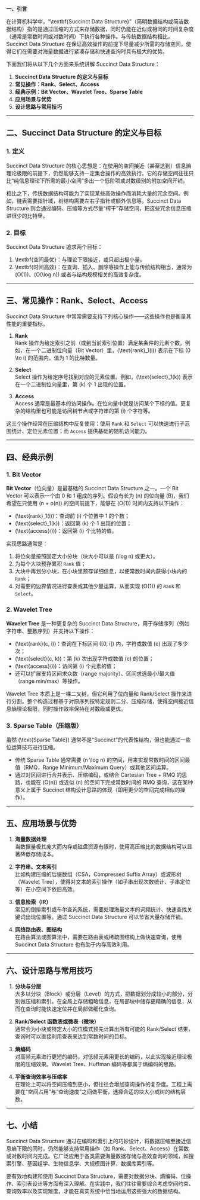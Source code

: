 **一、引言**

在计算机科学中，“\textbf{Succinct Data Structure}”（简明数据结构或简洁数据结构）指的是通过压缩的方式来存储数据，同时仍能在近似或相同的时间复杂度（通常是常数时间或对数时间）下执行各种操作。与传统数据结构相比，Succinct Data Structure 在保证高效操作的前提下尽量减少所需的存储空间，使得它们在需要对海量数据进行紧凑存储和快速查询时具有极大的优势。

下面我们将从以下几个方面来系统讲解 Succinct Data Structure：

1. **Succinct Data Structure 的定义与目标**
2. **常见操作：Rank、Select、Access**
3. **经典示例：Bit Vector、Wavelet Tree、Sparse Table**
4. **应用场景与优势**
5. **设计思路与常用技巧**

---

## 二、Succinct Data Structure 的定义与目标

### 1. 定义

Succinct Data Structure 的核心思想是：在使用的空间接近（甚至达到）信息熵理论极限的前提下，仍然能够支持一定集合操作的高效执行。它的存储空间往往只比“纯信息理论下所需的最小空间”多出一个低阶项或对数级别的附加空间开销。

相比之下，传统数据结构可能为了实现某些高效操作而消耗大量的冗余空间。例如，链表需要指针域，树结构需要左右子指针或额外信息等。Succinct Data Structure 则会通过编码、压缩等方式尽量“榨干”存储空间，把这些冗余信息压缩进很少的比特里。

### 2. 目标

Succinct Data Structure 追求两个目标：

1. \textbf{空间最优}：与理论下限接近，或只超出极小量。
2. \textbf{时间高效}：在查询、插入、删除等操作上能与传统结构相当，通常为 \(O(1)\)、\(O(\log n)\) 或者与结构规模相关的高效复杂度。

---

## 三、常见操作：Rank、Select、Access

Succinct Data Structure 中常常需要支持下列核心操作——这些操作也是衡量其性能的重要指标。

1. **Rank**  
   Rank 操作为给定索引之前（或到当前索引位置）满足某条件的元素个数。例如，在一个二进制位向量（Bit Vector）里，\(\text{rank}\_1(i)\) 表示在下标 \(0 \to i\) 的范围内，值为 1 的比特数量。

2. **Select**  
   Select 操作为给定序号找到对应的元素位置。例如，\(\text{select}\_1(k)\) 表示在一个二进制位向量里，第 \(k\) 个 1 出现的位置。

3. **Access**  
   Access 通常是最基本的访问操作。在位向量中就是访问某个下标的值。更复杂的结构里也可能是访问树节点或字符串的第 \(i\) 个字符等。

这三个操作经常在压缩结构中反复使用：使用 `Rank` 和 `Select` 可以快速进行子范围统计、定位元素位置；而 `Access` 提供基础的随机访问能力。

---

## 四、经典示例

### 1. Bit Vector

**Bit Vector**（位向量）是最基础的 Succinct Data Structure 之一。一个 Bit Vector 可以表示一个由 0 和 1 组成的序列。假设有长为 \(n\) 的位向量 \(B\)，我们希望在只使用 \(n + o(n)\) 的空间前提下，能够在 \(O(1)\) 时间内支持以下操作：

- \(\text{rank}\_1(i)\)：查询前 \(i\) 个位置中 1 的个数；
- \(\text{select}\_1(k)\)：返回第 \(k\) 个 1 出现的位置；
- \(\text{access}(i)\)：返回第 \(i\) 个比特的值。

实现思路通常是：

1. 将位向量按照固定大小分块（块大小可以是 \(\log n\) 或更大）。
2. 为每个大块预存累积 `Rank` 值；
3. 大块中再划分小块，在小块里预存详细信息，以便常数时间内获得小块内的 `Rank`；
4. 对需要的边界情况进行查表或其他少量运算，从而实现 \(O(1)\) 的 `Rank` 和 `Select`。

### 2. Wavelet Tree

**Wavelet Tree** 是一种更复杂的 Succinct Data Structure，用于存储序列（例如字符串、整数序列）并支持以下操作：

- \(\text{rank}(c, i)\)：查询在下标区间 \([0, i]\) 内，字符或数值 \(c\) 出现了多少次；
- \(\text{select}(c, k)\)：第 \(k\) 次出现字符或数值 \(c\) 的位置；
- \(\text{access}(i)\)：访问第 \(i\) 个元素的值；
- 还可以扩展支持区间求众数（range majority）、区间求选最小/最大值（range min/max）等操作。

Wavelet Tree 本质上是一棵二叉树，但它利用了位向量和 Rank/Select 操作来进行分割。整个构造过程基于对原序列按特定规则二分、压缩存储，使得空间接近信息熵理论极限，同时操作效率保持在对数级或更优。

### 3. Sparse Table（压缩版）

虽然 \(\text{Sparse Table}\) 通常不是“Succinct”的代表性结构，但也能通过一些位运算技巧进行压缩。

- 传统 Sparse Table 通常需要 \(n \log n\) 的空间，用来实现常数时间的区间最值（RMQ，Range Minimum/Maximum Query）或其他区间运算。
- 通过对区间进行合并表示、压缩编码，或结合 Cartesian Tree + RMQ 的思路，也能在 \(O(n)\) 或近似 \(n\) 的空间下完成常数时间的 RMQ 查询，这在某种意义上属于 Succinct 结构设计思路的体现（即用更少的空间完成相似的操作）。

---

## 五、应用场景与优势

1. **海量数据处理**  
   当数据量极其庞大而内存或磁盘资源有限时，使用高压缩比的数据结构可以显著降低存储成本。

2. **字符串、文本索引**  
   比如构建压缩的后缀数组（CSA，Compressed Suffix Array）或波形树（Wavelet Tree），使得对文本的索引操作（如子串出现次数统计、子串定位等）在小空间下依旧高效。

3. **信息检索（IR）**  
   常见的倒排索引或布尔查询系统，需要处理海量文本的词频统计、快速查找关键词出现位置等。通过 Succinct Data Structure 可以节省大量存储开销。

4. **网络路由表、图结构**  
   在路由算法或图算法中，需要在路由表或稀疏图结构上做快速查询，使用 Succinct Data Structure 也有助于内存高效利用。

---

## 六、设计思路与常用技巧

1. **分块与分层**  
   大多以分块（Block）或分层（Level）的方式，把数据划分成较小的部分，分别做压缩和索引。在全局上存储粗略信息，在局部块中储存更精确的信息，从而在查询时能快速定位并在局部做细化查询。

2. **Rank/Select 函数表或微表（微块）**  
   通常会为小块或特定大小的位模式预先计算出所有可能的 Rank/Select 结果，查询时可以直接利用查表来达到常数时间的目标。

3. **熵编码**  
   对高频元素进行更短的编码，对低频元素用更长的编码，以此实现接近理论极限的压缩效果。Wavelet Tree、Huffman 编码等都属于熵编码的思路。

4. **平衡查询效率与压缩率**  
   在理论上可以将空间压缩到更小，但往往会增加查询操作的复杂度。工程上需要在“空间占用”与“查询速度”之间做平衡，选择合适的块大小或树的结构层数。

---

## 七、小结

Succinct Data Structure 通过在编码和索引上的巧妙设计，将数据压缩至接近信息熵下限的同时，仍然能够支持常用操作（如 Rank、Select、Access）在常数或对数时间内完成。它广泛应用于各类需要海量数据存储与高效查询的领域，如搜索引擎、基因组学、生物信息学、大规模图计算、数据库索引等。

要有效地构建和使用 Succinct Data Structure，需要对数据分块、熵编码、位操作、索引表设计等方面有深入理解。在实践中，我们往往需要综合考虑空间约束、查询效率以及实现难度，才能在真实系统中恰当地运用这些强大的数据结构。
